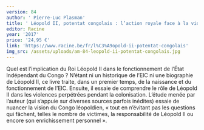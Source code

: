```yaml
---
version: 84
author: ' Pierre-Luc Plasman'
title: ' Léopold II, potentat congolais : l’action royale face à la violence coloniale'
editor: Racine
year: '2017'
price: '24,95 €'
link: 'https://www.racine.be/fr/l%C3%A9opold-ii-potentat-congolais'
img_src: /assets/uploads/am-84-leopold-ii-potentat-congolais.jpg
---
```

Quel est l’implication du Roi Léopold II dans le fonctionnement de l’État
 Indépendant du Congo ? N’étant ni un historique de l’EIC ni une biographie
 de Léopold II, ce livre traite, dans un premier temps, de la naissance et du
 fonctionnement de l’EIC. Ensuite, il essaie de comprendre le rôle de Léopold
 II dans les violences perpétrées pendant la colonisation. L’étude menée par
 l’auteur (qui s’appuie sur diverses sources parfois inédites) essaie de nuancer
 la vision du Congo léopoldien, « tout en n’évitant pas les questions qui fâchent, telles
 le nombre de victimes, la responsabilité de Léopold II ou encore son enrichissement
 personnel ».
